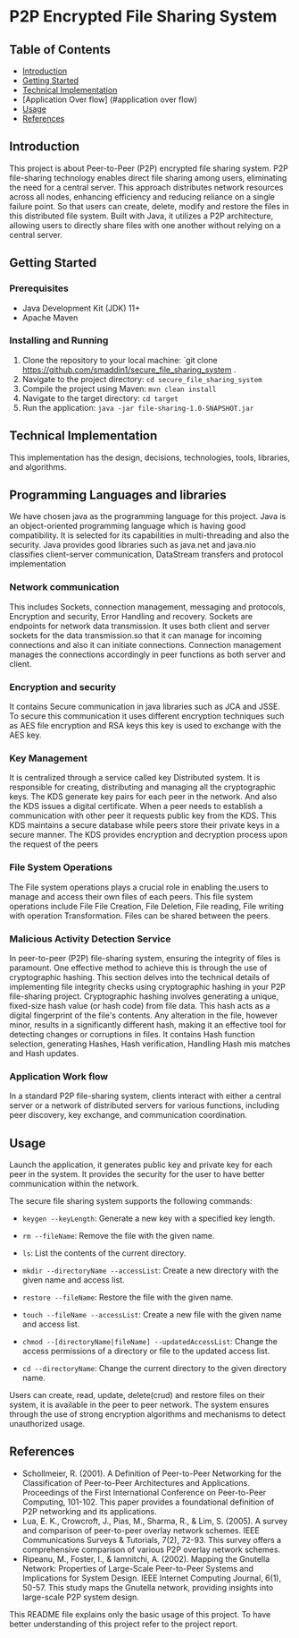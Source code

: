 # P2P Encrypted File Sharing System

## Table of Contents
- [Introduction](#introduction)
- [Getting Started](#getting-started)
- [Technical Implementation](#technical-implementation)
- [Application Over flow] (#application over flow)
- [Usage](#usage)
- [References](#references)

## Introduction
This project is about Peer-to-Peer (P2P) encrypted file sharing system. P2P file-sharing technology enables direct file sharing among users, eliminating the need for a central server. This approach distributes network resources across all nodes, enhancing efficiency and reducing reliance on a single failure point. So that users can create, delete, modify and restore the files in this  distributed file system. Built with Java, it utilizes a P2P architecture, allowing users to directly share files with one another without relying on a central server.

## Getting Started
### Prerequisites
* Java Development Kit (JDK) 11+
* Apache Maven

### Installing and Running
1. Clone the repository to your local machine: `git clone https://github.com/smaddin1/secure_file_sharing_system .
2. Navigate to the project directory: `cd secure_file_sharing_system`
3. Compile the project using Maven: `mvn clean install`
4. Navigate to the target directory: `cd target`
5. Run the application: `java -jar file-sharing-1.0-SNAPSHOT.jar`

## Technical Implementation
This implementation has the design, decisions, technologies, tools, libraries, and algorithms.

## Programming Languages and libraries
We have chosen java as the programming language for this project. Java is an object-oriented programming language which is having good compatibility. It is selected for its capabilities in multi-threading and also the security. Java provides good libraries such as java.net and java.nio classifies client-server communication, DataStream transfers and protocol implementation

### Network communication
This includes Sockets, connection management, messaging and protocols, Encryption and security, Error Handling and recovery.
Sockets are endpoints for network data transmission. It uses both client and server sockets for the data transmission.so that it can manage for incoming connections and also it can initiate connections. 
Connection management manages the connections accordingly in peer functions as both server and client.


### Encryption and security
It contains Secure communication in java libraries such as JCA and JSSE. To secure this communication it uses different encryption techniques such as AES file encryption and RSA keys this key is used to exchange with the AES key.

### Key Management
It is centralized through a service called key Distributed system. It is responsible for creating, distributing and managing all the cryptographic keys. The KDS generate key pairs for each peer in the network. And also the KDS issues a digital certificate. When a peer needs to establish a communication with other peer it requests public key from the KDS. This KDS maintains a secure database while peers store their private keys in a secure manner. The KDS provides encryption and decryption process upon the request of the peers

### File System Operations
The File system operations plays a crucial role in enabling the.users to manage and access their own files of each peers. This file system operations include File File Creation, File Deletion, File reading, File writing with operation Transformation. Files can be shared between the peers.

### Malicious Activity Detection Service
In peer-to-peer (P2P) file-sharing system, ensuring the integrity of files is paramount. One effective method to achieve this is through the use of cryptographic hashing. This section delves into the technical details of implementing file integrity checks using cryptographic hashing in your P2P file-sharing project. Cryptographic hashing involves generating a unique, fixed-size hash value (or hash code) from file data. This hash acts as a digital fingerprint of the file's contents. Any alteration in the file, however minor, results in a significantly different hash, making it an effective tool for detecting changes or corruptions in files. It contains Hash function selection, generating Hashes, Hash verification, Handling Hash mis matches and Hash updates.


### Application Work flow
In a standard P2P file-sharing system, clients interact with either a central server or a network of distributed servers for various functions, including peer discovery, key exchange, and communication coordination.


## Usage
Launch the application, it generates public key and private key for each peer in the system. It provides the security for the user to have better communication within the network.

The secure file sharing system supports the following commands:
- `keygen --keyLength`: Generate a new key with a specified key length.
- `rm --fileName`: Remove the file with the given name.
- `ls`: List the contents of the current directory.

- `mkdir --directoryName --accessList`: Create a new directory with the given name and access list.
- `restore --fileName`: Restore the file with the given name.
- `touch --fileName --accessList`: Create a new file with the given name and access list.
- `chmod --[directoryName|fileName] --updatedAccessList`: Change the access permissions of a directory or file to the updated access list.
- `cd --directoryName`: Change the current directory to the given directory name.

Users can create, read, update, delete(crud) and restore files on their system, it is available in the peer to peer network. The system ensures  through the use of strong encryption algorithms and mechanisms to detect unauthorized usage.

## References

* Schollmeier, R. (2001). A Definition of Peer-to-Peer Networking for the Classification of Peer-to-Peer Architectures and Applications. Proceedings of the First International Conference on Peer-to-Peer Computing, 101-102. This paper provides a foundational definition of P2P networking and its applications.
* Lua, E. K., Crowcroft, J., Pias, M., Sharma, R., & Lim, S. (2005). A survey and comparison of peer-to-peer overlay network schemes. IEEE Communications Surveys & Tutorials, 7(2), 72-93. This survey offers a comprehensive comparison of various P2P overlay network schemes.
* Ripeanu, M., Foster, I., & Iamnitchi, A. (2002). Mapping the Gnutella Network: Properties of Large-Scale Peer-to-Peer Systems and Implications for System Design. IEEE Internet Computing Journal, 6(1), 50-57. This study maps the Gnutella network, providing insights into large-scale P2P system design.

This README file explains only the basic usage of this project. To have better understanding of this project refer to the project report.



